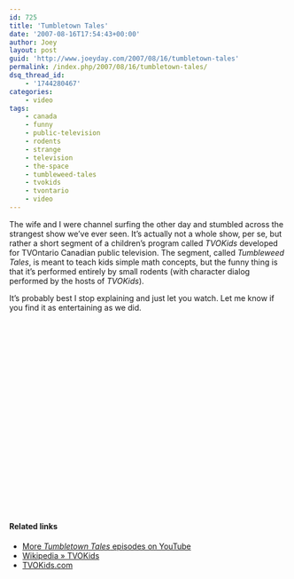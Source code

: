 ```yaml
---
id: 725
title: 'Tumbletown Tales'
date: '2007-08-16T17:54:43+00:00'
author: Joey
layout: post
guid: 'http://www.joeyday.com/2007/08/16/tumbletown-tales'
permalink: /index.php/2007/08/16/tumbletown-tales/
dsq_thread_id:
    - '1744280467'
categories:
    - video
tags:
    - canada
    - funny
    - public-television
    - rodents
    - strange
    - television
    - the-space
    - tumbleweed-tales
    - tvokids
    - tvontario
    - video
---
```


The wife and I were channel surfing the other day and stumbled across the strangest show we’ve ever seen. It’s actually not a whole show, per se, but rather a short segment of a children’s program called *TVOKids* developed for TVOntario Canadian public television. The segment, called *Tumbleweed Tales*, is meant to teach kids simple math concepts, but the funny thing is that it’s performed entirely by small rodents (with character dialog performed by the hosts of *TVOKids*).

It’s probably best I stop explaining and just let you watch. Let me know if you find it as entertaining as we did.

<object height="344" width="425"><param name="movie" value="http://www.youtube.com/v/XRWX0oqgTBE"></param><param name="wmode" value="transparent"></param><embed height="344" src="http://www.youtube.com/v/XRWX0oqgTBE" type="application/x-shockwave-flash" width="425" wmode="transparent"></embed></object>

#### Related links

- [More *Tumbletown Tales* episodes on YouTube](http://www.youtube.com/results?search_type=search_videos&search_sort=relevance&search_query=tumbletown+tales&search=Search)
- [Wikipedia » TVOKids](http://en.wikipedia.org/wiki/TVOKids)
- [TVOKids.com](http://www.tvokids.com/)